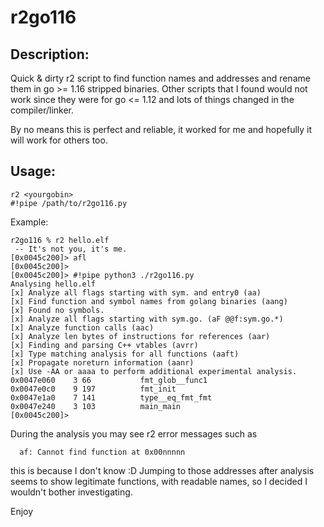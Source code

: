 # r2go116

## Description:
Quick & dirty r2 script to find function names and addresses and rename them in go >= 1.16 stripped binaries.
Other scripts that I found would not work since they were for go <= 1.12 and lots of things changed in the compiler/linker.

By no means this is perfect and reliable, it worked for me and hopefully it will work for others too.

## Usage:
```
r2 <yourgobin>
#!pipe /path/to/r2go116.py
```

Example:
```
r2go116 % r2 hello.elf
 -- It's not you, it's me.
[0x0045c200]> afl
[0x0045c200]>
[0x0045c200]> #!pipe python3 ./r2go116.py
Analysing hello.elf
[x] Analyze all flags starting with sym. and entry0 (aa)
[x] Find function and symbol names from golang binaries (aang)
[x] Found no symbols.
[x] Analyze all flags starting with sym.go. (aF @@f:sym.go.*)
[x] Analyze function calls (aac)
[x] Analyze len bytes of instructions for references (aar)
[x] Finding and parsing C++ vtables (avrr)
[x] Type matching analysis for all functions (aaft)
[x] Propagate noreturn information (aanr)
[x] Use -AA or aaaa to perform additional experimental analysis.
0x0047e060    3 66           fmt_glob__func1
0x0047e0c0    9 197          fmt_init
0x0047e1a0    7 141          type__eq_fmt_fmt
0x0047e240    3 103          main_main
[0x0045c200]>
```

During the analysis you may see r2 error messages such as
```
  af: Cannot find function at 0x00nnnnn
```
this is because I don't know :D Jumping to those addresses after analysis seems to show legitimate functions, with readable names, so I decided I wouldn't bother investigating.

Enjoy
